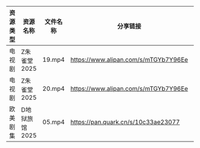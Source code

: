 | 资源类型 | 资源名称      | 文件名称   | 分享链接                                 | 更新时间                |
| ---- | --------- | ------ | ------------------------------------ | ------------------- |
| 电视剧  | Z朱雀堂2025  | 19.mp4 | https://www.alipan.com/s/mTGYb7Y96Ee | 2025-07-09 13:03:41 |
| 电视剧  | Z朱雀堂2025  | 20.mp4 | https://www.alipan.com/s/mTGYb7Y96Ee | 2025-07-09 13:03:41 |
| 欧美剧集 | D地狱旅馆2025 | 05.mp4 | https://pan.quark.cn/s/10c33ae23077  | 2025-07-09 10:21:08 |
